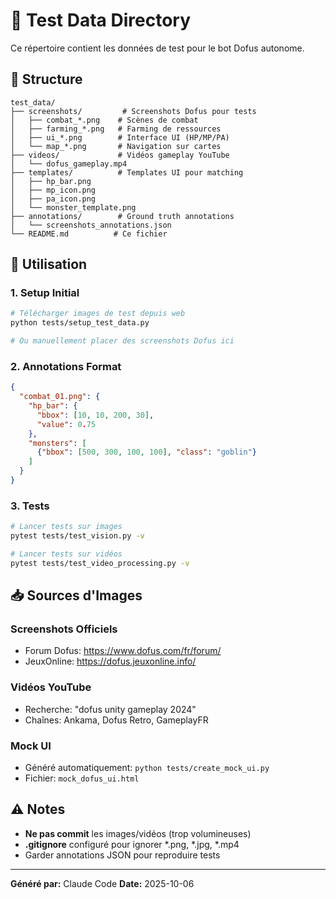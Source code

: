 # 🧪 Test Data Directory

Ce répertoire contient les données de test pour le bot Dofus autonome.

## 📁 Structure

```
test_data/
├── screenshots/         # Screenshots Dofus pour tests
│   ├── combat_*.png    # Scènes de combat
│   ├── farming_*.png   # Farming de ressources
│   ├── ui_*.png        # Interface UI (HP/MP/PA)
│   └── map_*.png       # Navigation sur cartes
├── videos/             # Vidéos gameplay YouTube
│   └── dofus_gameplay.mp4
├── templates/          # Templates UI pour matching
│   ├── hp_bar.png
│   ├── mp_icon.png
│   ├── pa_icon.png
│   └── monster_template.png
├── annotations/        # Ground truth annotations
│   └── screenshots_annotations.json
└── README.md          # Ce fichier
```

## 🔧 Utilisation

### 1. Setup Initial

```bash
# Télécharger images de test depuis web
python tests/setup_test_data.py

# Ou manuellement placer des screenshots Dofus ici
```

### 2. Annotations Format

```json
{
  "combat_01.png": {
    "hp_bar": {
      "bbox": [10, 10, 200, 30],
      "value": 0.75
    },
    "monsters": [
      {"bbox": [500, 300, 100, 100], "class": "goblin"}
    ]
  }
}
```

### 3. Tests

```bash
# Lancer tests sur images
pytest tests/test_vision.py -v

# Lancer tests sur vidéos
pytest tests/test_video_processing.py -v
```

## 📥 Sources d'Images

### Screenshots Officiels
- Forum Dofus: https://www.dofus.com/fr/forum/
- JeuxOnline: https://dofus.jeuxonline.info/

### Vidéos YouTube
- Recherche: "dofus unity gameplay 2024"
- Chaînes: Ankama, Dofus Retro, GameplayFR

### Mock UI
- Généré automatiquement: `python tests/create_mock_ui.py`
- Fichier: `mock_dofus_ui.html`

## ⚠️ Notes

- **Ne pas commit** les images/vidéos (trop volumineuses)
- **.gitignore** configuré pour ignorer *.png, *.jpg, *.mp4
- Garder annotations JSON pour reproduire tests

---

**Généré par:** Claude Code
**Date:** 2025-10-06
